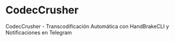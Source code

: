 # CodecCrusher
CodecCrusher - Transcodificación Automática con HandBrakeCLI y Notificaciones en Telegram
